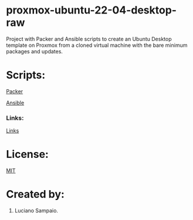 # proxmox-ubuntu-22-04-desktop-raw
Project with Packer and Ansible scripts to create an Ubuntu Desktop template on Proxmox from a cloned virtual machine with the bare minimum packages and updates.

# Scripts:
[Packer](packer/ "Packer")

[Ansible](ansible/ "Ansible")

### Links:

[Links](links.md "Links")

# License:

[MIT](LICENSE "MIT License")

# Created by:

1. Luciano Sampaio.
